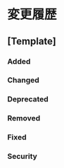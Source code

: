 # 変更履歴

## [Template]

### Added

### Changed

### Deprecated

### Removed

### Fixed

### Security
